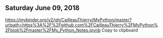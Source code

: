Saturday June 09, 2018
----------------------------------------------------------
https://mybinder.org/v2/gh/CailleauThierry/MyPython/master?urlpath=https%3A%2F%2Fgithub.com%2FCailleauThierry%2FMyPython%2Fblob%2Fmaster%2FMy_Python_Notes.ipynb
Copy to clipboard
